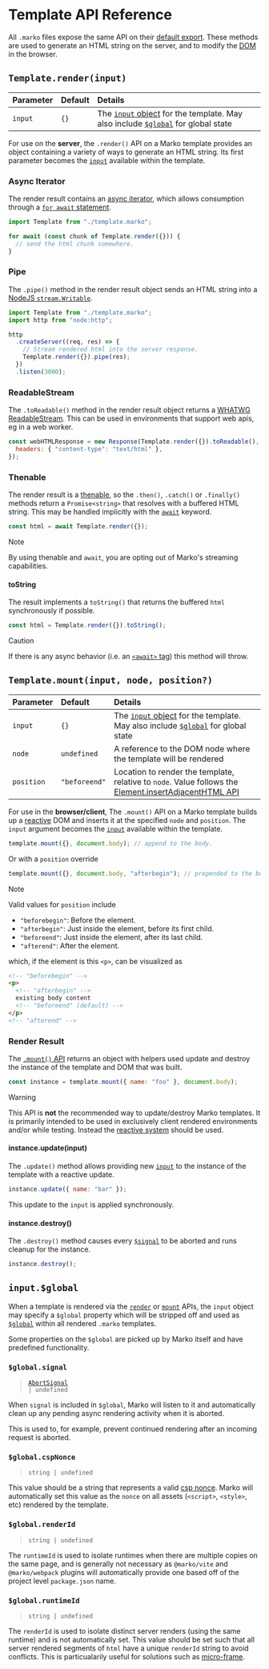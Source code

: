 # Template API Reference

All `.marko` files expose the same API on their [default export](https://developer.mozilla.org/en-US/docs/Web/JavaScript/Reference/Statements/export#using_the_default_export).
These methods are used to generate an HTML string on the server, and to modify the [DOM](https://developer.mozilla.org/en-US/docs/Web/API/Document_Object_Model) in the browser.

## `Template.render(input)`

| Parameter | Default | Details                                                                                                                 |
| :-------- | :------ | :---------------------------------------------------------------------------------------------------------------------- |
| `input`   | `{}`    | The [`input` object](./language.md#input) for the template. May also include [`$global`](#inputglobal) for global state |

For use on the **server**, the `.render()` API on a Marko template provides an object containing a variety of ways to generate an HTML string. Its first parameter becomes the [`input`](./language.md#input) available within the template.

### Async Iterator

The render result contains an [async iterator](https://developer.mozilla.org/en-US/docs/Web/JavaScript/Reference/Iteration_protocols#the_async_iterator_and_async_iterable_protocols), which allows consumption through a [`for await` statement](https://developer.mozilla.org/en-US/docs/Web/JavaScript/Reference/Statements/for-await...of).

```js
import Template from "./template.marko";

for await (const chunk of Template.render({})) {
  // send the html chunk somewhere.
}
```

### Pipe

The `.pipe()` method in the render result object sends an HTML string into a [NodeJS `stream.Writable`](https://nodejs.org/api/stream.html#class-streamwritable).

```js
import Template from "./template.marko";
import http from "node:http";

http
  .createServer((req, res) => {
    // Stream rendered html into the server response.
    Template.render({}).pipe(res);
  })
  .listen(3000);
```

### ReadableStream

The `.toReadable()` method in the render result object returns a [WHATWG ReadableStream](https://developer.mozilla.org/en-US/docs/Web/API/ReadableStream). This can be used in environments that support web apis, eg in a web worker.

```js
const webHTMLResponse = new Response(Template.render({}).toReadable(), {
  headers: { "content-type": "text/html" },
});
```

### Thenable

The render result is a [thenable](https://developer.mozilla.org/en-US/docs/Web/JavaScript/Reference/Global_Objects/Promise#thenables), so the `.then()`, `.catch()` or `.finally()` methods return a `Promise<string>` that resolves with a buffered HTML string. This may be handled implicitly with the [`await`](https://developer.mozilla.org/en-US/docs/Web/JavaScript/Reference/Operators/await) keyword.

```js
const html = await Template.render({});
```

> [!NOTE]
> By using thenable and `await`, you are opting out of Marko's streaming capabilities.

#### toString

The result implements a `toString()` that returns the buffered `html` synchronously if possible.

```js
const html = Template.render({}).toString();
```

> [!CAUTION]
> If there is any async behavior (i.e. an [`<await>` tag](./core-tag.md#await)) this method will throw.

## `Template.mount(input, node, position?)`

| Parameter  | Default       | Details                                                                                                                                                                                       |
| :--------- | :------------ | :-------------------------------------------------------------------------------------------------------------------------------------------------------------------------------------------- |
| `input`    | `{}`          | The [`input` object](./language.md#input) for the template. May also include [`$global`](#inputglobal) for global state                                                                       |
| `node`     | `undefined`   | A reference to the DOM node where the template will be rendered                                                                                                                               |
| `position` | `"beforeend"` | Location to render the template, relative to `node`. Value follows the [Element.insertAdjacentHTML API](https://developer.mozilla.org/en-US/docs/Web/API/Element/insertAdjacentHTML#position) |

For use in the **browser/client**, The `.mount()` API on a Marko template builds up a [reactive](./reactivity.md) DOM and inserts it at the specified `node` and `position`. The `input` argument becomes the [`input`](./language.md#input) available within the template.

```js
template.mount({}, document.body); // append to the body.
```

Or with a `position` override

```js
template.mount({}, document.body, "afterbegin"); // prepended to the body
```

> [!NOTE]
> Valid values for `position` include
>
> - `"beforebegin"`: Before the element.
> - `"afterbegin"`: Just inside the element, before its first child.
> - `"beforeend"`: Just inside the element, after its last child.
> - `"afterend"`: After the element.
>
> which, if the element is this `<p>`, can be visualized as
>
> ```html
> <!-- "beforebegin" -->
> <p>
>   <!-- "afterbegin" -->
>   existing body content
>   <!-- "beforeend" (default) -->
> </p>
> <!-- "afterend" -->
> ```

### Render Result

The [`.mount()` API](#templatemountinput-node-position) returns an object with helpers used update and destroy the instance of the template and DOM that was built.

```js
const instance = template.mount({ name: "foo" }, document.body);
```

> [!Warning]
> This API is **not** the recommended way to update/destroy Marko templates. It is primarily intended to be used in exclusively client rendered environments and/or while testing. Instead the [reactive system](./reactivity.md) should be used.

#### instance.update(input)

The `.update()` method allows providing new [`input`](./language.md#input) to the instance of the template with a reactive update.

```js
instance.update({ name: "bar" });
```

This update to the `input` is applied synchronously.

#### instance.destroy()

The `.destroy()` method causes every [`$signal`](./language.md#signal) to be aborted and runs cleanup for the instance.

```js
instance.destroy();
```

## `input.$global`

When a template is rendered via the [`render`](#templaterenderinput) or [`mount`](#templatemountinput-node-position) APIs, the `input` object may specify a `$global` property which will be stripped off and used as [`$global`](./language.md#global) within all rendered `.marko` templates.

Some properties on the `$global` are picked up by Marko itself and have predefined functionality.

### `$global.signal`

> <code>[AbortSignal](https://developer.mozilla.org/en-US/docs/Web/API/AbortSignal) | undefined</code>

When `signal` is included in `$global`, Marko will listen to it and automatically clean up any pending async rendering activity when it is aborted.

This is used to, for example, prevent continued rendering after an incoming request is aborted.

### `$global.cspNonce`

> `string | undefined`

This value should be a string that represents a valid [csp nonce](https://developer.mozilla.org/en-US/docs/Web/HTML/Global_attributes/nonce). Marko will automatically set this value as the `nonce` on all assets (`<script>`, `<style>`, etc) rendered by the template.

### `$global.renderId`

> `string | undefined`

The `runtimeId` is used to isolate runtimes when there are multiple copies on the same page, and is generally not necessary as `@marko/vite` and `@marko/webpack` plugins will automatically provide one based off of the project level `package.json` name.

### `$global.runtimeId`

> `string | undefined`

The `renderId` is used to isolate distinct server renders (using the same runtime) and is not automatically set. This value should be set such that all server rendered segments of `html` have a unique `renderId` string to avoid conflicts. This is particualarily useful for solutions such as [micro-frame](https://github.com/marko-js/micro-frame).
